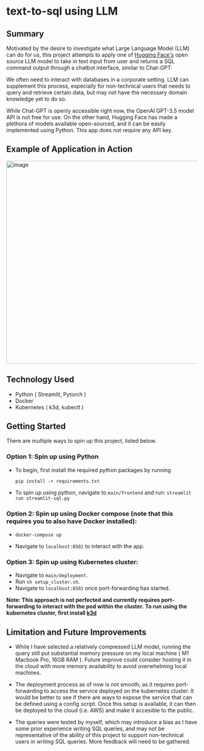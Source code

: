 # text-to-sql using LLM

## Summary

Motivated by the desire to investigate what Large Language Model (LLM) can do for us, this project attempts to apply one of [Hugging Face's](https://huggingface.co) open source LLM model to take in text input from user and returns a SQL command output through a chatbot interface, similar to Chat-GPT. 

We often need to interact with databases in a corporate setting. LLM can supplement this process, especially for non-technical users that needs to query and retrieve certain data, but may not have the necessary domain knowledge yet to do so. 

While Chat-GPT is openly accessible right now, the OpenAI GPT-3.5 model API is not free for use. On the other hand, Hugging Face has made a plethora of models available open-sourced, and it can be easily implemented using Python. This app does not require any API key.

## Example of Application in Action
<img width="533" alt="image" src="https://github.com/dodiyzw/text-to-sql-dodi/assets/69558848/269b1df6-0a2f-4fe5-9b2b-6230d8546874">


## Technology Used
- Python ( Streamlit, Pytorch )
- Docker
- Kubernetes ( k3d, kubectl ) 

## Getting Started


There are multiple ways to spin up this project, listed below.

### Option 1: Spin up using Python
- To begin, first install the required python packages by running

  ```pip install -r requirements.txt```
- To spin up using python, navigate to `main/frontend` and run:
  `streamlit run streamlit-sql.py`


### Option 2: Spin up using Docker compose (**note that this requires you to also have Docker installed)**:
-   `docker-compose up`

- Navigate to `localhost:8501` to interact with the app. 

### Option 3: Spin up using Kubernetes cluster:

  - Navigate to `main/deployment`. 
  - Run `sh setup_cluster.sh`.
  - Navigate to `localhost:8501` once port-forwarding has started. 

  **Note: This approach is not perfected and currently requires port-forwarding to interact with the pod within the cluster.**
  **To run using the kubernetes cluster, first install [k3d](https://k3d.io/v5.6.0/#what-is-k3d)**

## Limitation and Future Improvements

  - While I have selected a relatively compressed LLM model, running the query still put substantial memory pressure on my local machine ( M1 Macbook Pro, 16GB RAM ). Future improve could consider hosting it in the cloud with more memory availability to avoid overwhelming local machines.

  - The deployment process as of now is not smooth, as it requires port-forwarding to access the service deployed on the kubernetes cluster. It would be better to see if there are ways to expose the service that can be defined using a config script. Once this setup is available, it can then be deployed to the cloud (i.e. AWS) and make it accesible to the public.

  - The queries were tested by myself, which may introduce a bias as I have some prior experience writing SQL queries, and may not be representative of the ability of this project to support non-technical users in writing SQL queries. More feedback will need to be gathered. 
